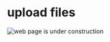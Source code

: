 # upload files

![web page is under construction](https://docimages.blob.core.chinacloudapi.cn/images/commingsoon20210514.jpg)
